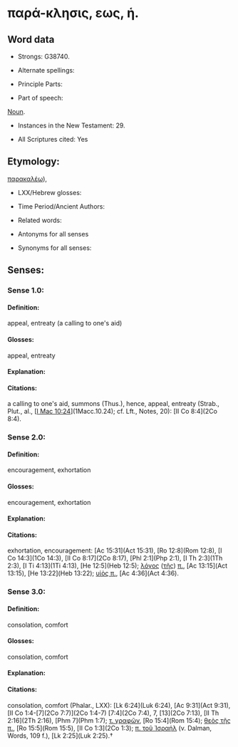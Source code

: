 # παρά-κλησις, εως, ἡ.

<!-- Status: S2=NeedsReview -->
<!-- Lexica used for edits: BDAG, FFM, LN, A-S -->

## Word data

* Strongs: G38740.

* Alternate spellings:



* Principle Parts: 


* Part of speech: 

[Noun](http://ugg.readthedocs.io/en/latest/noun.html).

* Instances in the New Testament: 29.

* All Scriptures cited: Yes

## Etymology: 

[παρακαλέω]()),

* LXX/Hebrew glosses: 


* Time Period/Ancient Authors: 


* Related words: 

* Antonyms for all senses

* Synonyms for all senses: 


## Senses: 


### Sense  1.0: 

#### Definition: 

appeal, entreaty (a calling to one's aid)

#### Glosses: 

appeal, entreaty

#### Explanation: 
 

#### Citations: 

a calling to one's aid, summons (Thus.), hence, appeal, entreaty (Strab., Plut., al., [[I Mac 10:24](1Macc.10.24)](1Macc.10.24); cf. Lft., Notes, 20): [II Co 8:4](2Co 8:4).

### Sense  2.0: 

#### Definition: 

encouragement, exhortation

#### Glosses: 

encouragement, exhortation

#### Explanation: 


#### Citations: 

exhortation, encouragement: [Ac 15:31](Act 15:31), [Ro 12:8](Rom 12:8), [I Co 14:3](1Co 14:3), [II Co 8:17](2Co 8:17), [Phl 2:1](Php 2:1), [I Th 2:3](1Th 2:3), [I Ti 4:13](1Ti 4:13), [He 12:5](Heb 12:5); [λόγος]() ([τῆς]()) [π.](), [Ac 13:15](Act 13:15), [He 13:22](Heb 13:22); [υἱὸς π.](), [Ac 4:36](Act 4:36).

### Sense  3.0: 

#### Definition: 

consolation, comfort

#### Glosses: 

consolation, comfort

#### Explanation: 
 

#### Citations: 

consolation, comfort (Phalar., LXX): [Lk 6:24](Luk 6:24), [Ac 9:31](Act 9:31), [II Co 1:4-[7](2Co 7:7)](2Co 1:4-7) [7:4](2Co 7:4), 7, [13](2Co 7:13), [II Th 2:16](2Th 2:16), [Phm 7](Phm 1:7); [τ. γραφῶν](), [Ro 15:4](Rom 15:4); [θεὸς τῆς π.](), [Ro 15:5](Rom 15:5), [II Co 1:3](2Co 1:3); [π. τοῦ Ἰσραήλ]() (v. Dalman, Words, 109 f.), [Lk 2:25](Luk 2:25).†